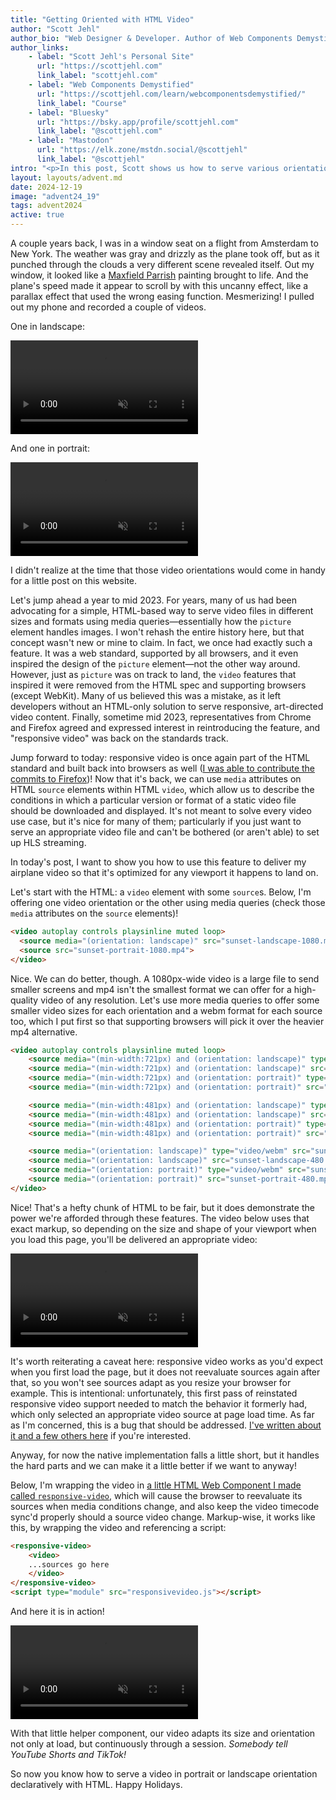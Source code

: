 ```yaml
---
title: "Getting Oriented with HTML Video"
author: "Scott Jehl"
author_bio: "Web Designer & Developer. Author of Web Components Demystified, Lightning-Fast Web Performance, Responsible Responsive Design, and Designing with Progressive Enhancement."
author_links:
    - label: "Scott Jehl's Personal Site"
      url: "https://scottjehl.com"
      link_label: "scottjehl.com"
    - label: "Web Components Demystified"
      url: "https://scottjehl.com/learn/webcomponentsdemystified/"
      link_label: "Course"
    - label: "Bluesky"
      url: "https://bsky.app/profile/scottjehl.com"
      link_label: "@scottjehl.com"
    - label: "Mastodon"
      url: "https://elk.zone/mstdn.social/@scottjehl"
      link_label: "@scottjehl"
intro: "<p>In this post, Scott shows us how to serve various orientations, sizes, or even aspect ratios of video declaratively with HTML</p>"
layout: layouts/advent.md
date: 2024-12-19
image: "advent24_19"
tags: advent2024
active: true
---
```

A couple years back, I was in a window seat on a flight from Amsterdam to New York. The weather was gray and drizzly as the plane took off, but as it punched through the clouds a very different scene revealed itself. Out my window, it looked like a [Maxfield Parrish](https://en.wikipedia.org/wiki/Maxfield_Parrish) painting brought to life. And the plane's speed made it appear to scroll by with this uncanny effect, like a parallax effect that used the wrong easing function. Mesmerizing! I pulled out my phone and recorded a couple of videos.

One in landscape:

<video controls playsinline muted loop class="u-mb">
    <source src="sunset-landscape-1080.mp4">
</video>

And one in portrait:

<video controls playsinline muted loop>
    <source src="sunset-portrait-1080.mp4">
</video>

I didn't realize at the time that those video orientations would come in handy for a little post on this website.

Let's jump ahead a year to mid 2023. For years, many of us had been advocating for a simple, HTML-based way to serve video files in different sizes and formats using media queries—essentially how the `picture` element handles images. I won't rehash the entire history here, but that concept wasn't new or mine to claim. In fact, we once had exactly such a feature. It was a web standard, supported by all browsers, and it even inspired the design of the `picture` element—not the other way around. However, just as `picture` was on track to land, the `video` features that inspired it were removed from the HTML spec and supporting browsers (except WebKit). Many of us believed this was a mistake, as it left developers without an HTML-only solution to serve responsive, art-directed video content. Finally, sometime mid 2023, representatives from Chrome and Firefox agreed and expressed interest in reintroducing the feature, and "responsive video" was back on the standards track.

Jump forward to today: responsive video is once again part of the HTML standard and built back into browsers as well ([I was able to contribute the commits to Firefox](https://scottjehl.com/posts/responsive-video/))! Now that it's back, we can use `media` attributes on HTML `source` elements within HTML `video`, which allow us to describe the conditions in which a particular version or format of a static video file should be downloaded and displayed. It's not meant to solve every video use case, but it's nice for many of them; particularly if you just want to serve an appropriate video file and can't be bothered (or aren't able) to set up HLS streaming.

In today's post, I want to show you how to use this feature to deliver my airplane video so that it's optimized for any viewport it happens to land on.

Let's start with the HTML: a `video` element with some `source`s. Below, I'm offering one video orientation or the other using media queries (check those `media` attributes on the `source` elements)!

```html
<video autoplay controls playsinline muted loop>
  <source media="(orientation: landscape)" src="sunset-landscape-1080.mp4">
  <source src="sunset-portrait-1080.mp4">
</video>
```

Nice. We can do better, though. A 1080px-wide video is a large file to send smaller screens and mp4 isn't the smallest format we can offer for a high-quality video of any resolution. Let's use more media queries to offer some smaller video sizes for each orientation and a webm format for each source too, which I put first so that supporting browsers will pick it over the heavier mp4 alternative.

```html
<video autoplay controls playsinline muted loop>
    <source media="(min-width:721px) and (orientation: landscape)" type="video/webm" src="sunset-landscape-1080.webm">
    <source media="(min-width:721px) and (orientation: landscape)" src="sunset-landscape-1080.mp4">
    <source media="(min-width:721px) and (orientation: portrait)" type="video/webm" src="sunset-portrait-1080.webm">
    <source media="(min-width:721px) and (orientation: portrait)" src="sunset-portrait-1080.mp4">

    <source media="(min-width:481px) and (orientation: landscape)" type="video/webm" src="sunset-landscape-720.webm">
    <source media="(min-width:481px) and (orientation: landscape)" src="sunset-landscape-720.mp4">
    <source media="(min-width:481px) and (orientation: portrait)" type="video/webm" src="sunset-portrait-720.webm">
    <source media="(min-width:481px) and (orientation: portrait)" src="sunset-portrait-720.mp4">

    <source media="(orientation: landscape)" type="video/webm" src="sunset-landscape-480.webm">
    <source media="(orientation: landscape)" src="sunset-landscape-480.mp4">
    <source media="(orientation: portrait)" type="video/webm" src="sunset-portrait-480.webm">
    <source media="(orientation: portrait)" src="sunset-portrait-480.mp4">
</video>
```

Nice! That's a hefty chunk of HTML to be fair, but it does demonstrate the power we're afforded through these features. The video below uses that exact markup, so depending on the size and shape of your viewport when you load this page, you'll be delivered an appropriate video:


<video controls playsinline muted loop>
    <source media="(min-width:721px) and (orientation: landscape)" type="video/webm" src="sunset-landscape-1080.webm">
    <source media="(min-width:721px) and (orientation: landscape)" src="sunset-landscape-1080.mp4">
    <source media="(min-width:721px) and (orientation: portrait)" type="video/webm" src="sunset-portrait-1080.webm">
    <source media="(min-width:721px) and (orientation: portrait)" src="sunset-portrait-1080.mp4">
    <source media="(min-width:481px) and (orientation: landscape)" type="video/webm" src="sunset-landscape-720.webm">
    <source media="(min-width:481px) and (orientation: landscape)" src="sunset-landscape-720.mp4">
    <source media="(min-width:481px) and (orientation: portrait)" type="video/webm" src="sunset-portrait-720.webm">
    <source media="(min-width:481px) and (orientation: portrait)" src="sunset-portrait-720.mp4">
    <source media="(orientation: landscape)" type="video/webm" src="sunset-landscape-480.webm">
    <source media="(orientation: landscape)" src="sunset-landscape-480.mp4">
    <source media="(orientation: portrait)" type="video/webm" src="sunset-portrait-480.webm">
    <source media="(orientation: portrait)" src="sunset-portrait-480.mp4">
</video>

It's worth reiterating a caveat here: responsive video works as you'd expect when you first load the page, but it does not reevaluate sources again after that, so you won't see sources adapt as you resize your browser for example. This is intentional: unfortunately, this first pass of reinstated responsive video support needed to match the behavior it formerly had, which only selected an appropriate video source at page load time. As far as I'm concerned, this is a bug that should be addressed. <a href="https://scottjehl.com/posts/rwd-video/">I've written about it and a few others here</a> if you're interested.

Anyway, for now the native implementation falls a little short, but it handles the hard parts and we can make it a little better if we want to anyway!

Below, I'm wrapping the video in <a href="https://scottjehl.com/posts/even-responsiver-video/">a little HTML Web Component I made called `responsive-video`</a>, which will cause the browser to reevaluate its sources when media conditions change, and also keep the video timecode sync'd properly should a source video change. Markup-wise, it works like this, by wrapping the video and referencing a script:

```html
<responsive-video>
    <video>
    ...sources go here
    </video>
</responsive-video>
<script type="module" src="responsivevideo.js"></script>
```

And here it is in action!

<responsive-video>
    <video controls playsinline muted loop>
        <source media="(min-width:721px) and (orientation: landscape)" type="video/webm" src="sunset-landscape-1080.webm">
        <source media="(min-width:721px) and (orientation: landscape)" src="sunset-landscape-1080.mp4">
        <source media="(min-width:721px) and (orientation: portrait)" type="video/webm" src="sunset-portrait-1080.webm">
        <source media="(min-width:721px) and (orientation: portrait)" src="sunset-portrait-1080.mp4">
        <source media="(min-width:481px) and (orientation: landscape)" type="video/webm" src="sunset-landscape-720.webm">
        <source media="(min-width:481px) and (orientation: landscape)" src="sunset-landscape-720.mp4">
        <source media="(min-width:481px) and (orientation: portrait)" type="video/webm" src="sunset-portrait-720.webm">
        <source media="(min-width:481px) and (orientation: portrait)" src="sunset-portrait-720.mp4">
        <source media="(orientation: landscape)" type="video/webm" src="sunset-landscape-480.webm">
        <source media="(orientation: landscape)" src="sunset-landscape-480.mp4">
        <source media="(orientation: portrait)" type="video/webm" src="sunset-portrait-480.webm">
        <source media="(orientation: portrait)" src="sunset-portrait-480.mp4">
    </video>
</responsive-video>
<script type="module" src="responsivevideo.js"></script>

With that little helper component, our video adapts its size and orientation not only at load, but continuously through a session. *Somebody tell YouTube Shorts and TikTok!*

So now you know how to serve a video in portrait or landscape orientation declaratively with HTML. Happy Holidays.


<script>
  const mediaQuery = window.matchMedia('(prefers-reduced-motion: reduce)');
  const videos = document.querySelectorAll('video');
  if (!mediaQuery.matches) {
      videos[0].setAttribute('autoplay', 'autplay')
  }
</script>
